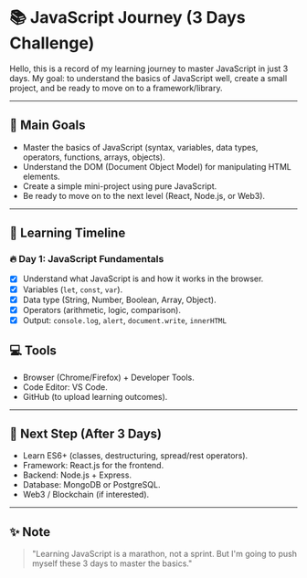 # 📚 JavaScript Journey (3 Days Challenge)

Hello, this is a record of my learning journey to master JavaScript in just 3 days.
My goal: to understand the basics of JavaScript well, create a small project, and be ready to move on to a framework/library.

---

## 🎯 Main Goals
- Master the basics of JavaScript (syntax, variables, data types, operators, functions, arrays, objects).
- Understand the DOM (Document Object Model) for manipulating HTML elements.
- Create a simple mini-project using pure JavaScript.
- Be ready to move on to the next level (React, Node.js, or Web3).

---

## 📆 Learning Timeline

### 🔥 Day 1: JavaScript Fundamentals
- [x] Understand what JavaScript is and how it works in the browser.
- [x] Variables (`let`, `const`, `var`).
- [x] Data type (String, Number, Boolean, Array, Object).
- [x] Operators (arithmetic, logic, comparison).
- [x] Output: `console.log`, `alert`, `document.write`, `innerHTML`

## 💻 Tools
- Browser (Chrome/Firefox) + Developer Tools.
- Code Editor: VS Code.
- GitHub (to upload learning outcomes).

---

## 🌟 Next Step (After 3 Days)
- Learn ES6+ (classes, destructuring, spread/rest operators).
- Framework: React.js for the frontend.
- Backend: Node.js + Express.
- Database: MongoDB or PostgreSQL.
- Web3 / Blockchain (if interested).

---

## ✨ Note
> "Learning JavaScript is a marathon, not a sprint.
> But I'm going to push myself these 3 days to master the basics."
